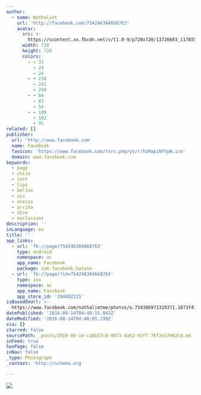 ```yaml
---
author:
  - name: Nathaliet
    url: 'http://facebook.com/754246384668763'
    avatar:
      src: >-
        https://scontent.xx.fbcdn.net/v/t1.0-9/p720x720/13726683_1178551138904950_2647175941822360627_n.jpg?oh=21241dbdf45f0007521d06b262ed21a6&oe=584F513D
      width: 720
      height: 720
      colors:
        - - 31
          - 24
          - 24
        - - 238
          - 241
          - 240
        - - 84
          - 63
          - 54
        - - 109
          - 102
          - 91
related: []
publisher:
  url: 'http://www.facebook.com'
  name: Facebook
  favicon: 'https://www.facebook.com/rsrc.php/yV/r/hzMapiNYYpW.ico'
  domain: www.facebook.com
keywords:
  - page
  - chile
  - sost
  - tipo
  - bellos
  - ais
  - envios
  - arriba
  - dise
  - exclusivos
description: ''
inLanguage: en
title: ''
app_links:
  - url: 'fb://page/754246384668763'
    type: android
    namespace: ai
    app_name: Facebook
    package: com.facebook.katana
  - url: 'fb://page/?id=754246384668763'
    type: ios
    namespace: ai
    app_name: Facebook
    app_store_id: '284882215'
isBasedOnUrl: >-
  https://www.facebook.com/nathalietme/photos/a.754306971329371.1073741828.754246384668763/1178551138904950/?type=3&theater
datePublished: '2016-08-14T04:48:15.043Z'
dateModified: '2016-08-14T04:48:05.199Z'
via: {}
starred: false
sourcePath: _posts/2016-08-14-cabb57c8-0073-4a52-93ff-76f3e37662cd.md
inFeed: true
hasPage: false
inNav: false
_type: Photograph
_context: 'http://schema.org'

---
```

![](https://scontent.xx.fbcdn.net/v/t1.0-9/p720x720/13726683_1178551138904950_2647175941822360627_n.jpg?oh=21241dbdf45f0007521d06b262ed21a6&oe=584F513D)